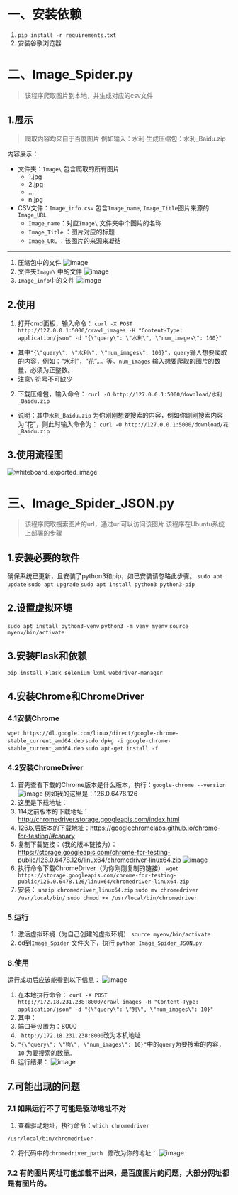 # 一、安装依赖
1. ```pip install -r requirements.txt```
2. 安装谷歌浏览器
# 二、Image_Spider.py
> 该程序爬取图片到本地，并生成对应的csv文件
## 1.展示
> 爬取内容均来自于百度图片
例如输入：水利
生成压缩包：水利_Baidu.zip

内容展示：
- 文件夹：`Image\`
包含爬取的所有图片
  - 1.jpg
  - 2.jpg
  - ...
  - n.jpg
- CSV文件：`Image_info.csv`
包含`Image_name`, `Image_Title`图片来源的`Image_URL`
  - `Image_name`：对应`Image\` 文件夹中个图片的名称
  - `Image_Title` ：图片对应的标题
  - `Image_URL` ：该图片的来源来凝结

---
1. 压缩包中的文件
![image](https://github.com/xxhanzo/Spider_BaiduImage/assets/97886040/d3582e1e-6f2b-41a9-b1e1-74539560d20b)
2. 文件夹`Image\` 中的文件
![image](https://github.com/xxhanzo/Spider_BaiduImage/assets/97886040/d7a3c584-4f30-4468-96a0-e33407b0ed98)
3. `Image_info`中的文件
![image](https://github.com/xxhanzo/Spider_BaiduImage/assets/97886040/86b145e8-3d38-4d9e-b9e6-390569f0b8ec)
## 2.使用
1. 打开cmd面板，输入命令：
```curl -X POST http://127.0.0.1:5000/crawl_images -H "Content-Type: application/json" -d "{\"query\": \"水利\", \"num_images\": 100}" ```
- 其中`"{\"query\": \"水利\", \"num_images\": 100}"`，`query`输入想要爬取的内容，例如：“水利”，“花”。。等。`num_images` 输入想要爬取的图片的数量，必须为正整数。
- 注意`\` 符号不可缺少
2. 下载压缩包，输入命令：
```curl -O http://127.0.0.1:5000/download/水利_Baidu.zip```
- 说明：其中`水利_Baidu.zip` 为你刚刚想要搜索的内容，例如你刚刚搜索内容为“花”，则此时输入命令为：
`curl -O http://127.0.0.1:5000/download/花_Baidu.zip`
## 3.使用流程图
![whiteboard_exported_image](https://github.com/xxhanzo/Spider_BaiduImage/assets/97886040/c60b5904-55d7-4a14-a4a8-214fc64bd571)

# 三、Image_Spider_JSON.py
> 该程序爬取搜索图片的url，通过url可以访问该图片
> 该程序在Ubuntu系统上部署的步骤
## 1.安装必要的软件
确保系统已更新，且安装了python3和pip，如已安装请忽略此步骤。
```sudo apt update```
```sudo apt upgrade```
```sudo apt install python3 python3-pip```
## 2.设置虚拟环境
```sudo apt install python3-venv```
```python3 -m venv myenv```
```source myenv/bin/activate```
## 3.安装Flask和依赖
```pip install Flask selenium lxml webdriver-manager```
## 4.安装Chrome和ChromeDriver
### 4.1安装Chrome
```wget https://dl.google.com/linux/direct/google-chrome-stable_current_amd64.deb```
```sudo dpkg -i google-chrome-stable_current_amd64.deb```
```sudo apt-get install -f```
### 4.2安装ChromeDriver
1. 首先查看下载的Chrome版本是什么版本，执行：`google-chrome --version`
![image](https://github.com/user-attachments/assets/f38cc9f0-0dc2-4e09-95c9-f2ab84e399af)
例如我的这里是：126.0.6478.126
2. 这里是下载地址：
  1. 114之前版本的下载地址：http://chromedriver.storage.googleapis.com/index.html
  2. 126以后版本的下载地址：https://googlechromelabs.github.io/chrome-for-testing/#canary
  3. 复制下载链接：（我的版本链接为）：https://storage.googleapis.com/chrome-for-testing-public/126.0.6478.126/linux64/chromedriver-linux64.zip
![image](https://github.com/user-attachments/assets/f4628cb8-1331-404e-9a65-d725cb6d157d)
  4. 执行命令下载ChromeDriver（为你刚刚复制的链接）
```wget https://storage.googleapis.com/chrome-for-testing-public/126.0.6478.126/linux64/chromedriver-linux64.zip```
  5. 安装：
```unzip chromedriver_linux64.zip```
```sudo mv chromedriver /usr/local/bin/```
```sudo chmod +x /usr/local/bin/chromedriver```
### 5.运行
1. 激活虚拟环境（为自己创建的虚拟环境）
```source myenv/bin/activate```
2. cd到`Image_Spider` 文件夹下，执行
```python Image_Spider_JSON.py```
### 6.使用
运行成功后应该能看到以下信息：
![image](https://github.com/user-attachments/assets/35fed359-603d-4467-81f3-d21254744c8e)
1. 在本地执行命令：
```curl -X POST http://172.18.231.238:8000/crawl_images -H "Content-Type: application/json" -d "{\"query\": \"狗\", \"num_images\": 10}"```
2. 其中：
  1. 端口号设置为：8000
  2. ` http://172.18.231.238:8000`改为本机地址
  3. `"{\"query\": \"狗\", \"num_images\": 10}"`中的`query`为要搜索的内容，`10` 为要搜索的数量。
3. 运行结果：
![image](https://github.com/user-attachments/assets/fe06e979-550a-4e24-bcdf-86a479c203a5)
## 7.可能出现的问题
### 7.1 如果运行不了可能是驱动地址不对
1. 查看驱动地址，执行命令：`which chromedriver`
```root@iZuf6297pykaabwpfitucnZ:~# which chromedriver
/usr/local/bin/chromedriver
```
2. 将代码中的`chromedriver_path ` 修改为你的地址：
![image](https://github.com/user-attachments/assets/bab08976-a8ec-4970-b989-a48a5490487d)
### 7.2  有的图片网址可能加载不出来，是百度图片的问题，大部分网址都是有图片的。

